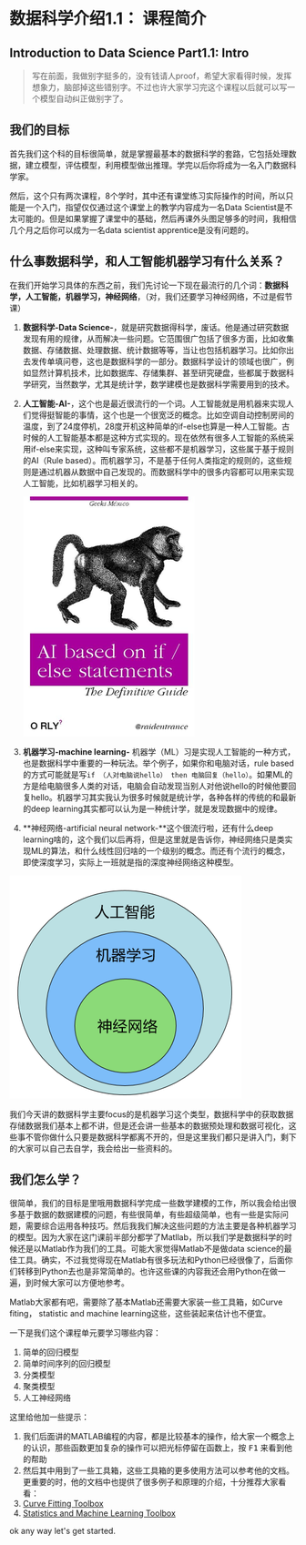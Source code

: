 # 数据科学介绍1.1： 课程简介

## Introduction to Data Science Part1.1: Intro

>写在前面，我做别字挺多的，没有钱请人proof，希望大家看得时候，发挥想象力，脑部掉这些错别字。不过也许大家学习完这个课程以后就可以写一个模型自动纠正做别字了。

## 我们的目标
首先我们这个科的目标很简单，就是掌握最基本的数据科学的套路，它包括处理数据，建立模型，评估模型，利用模型做出推理。学完以后你将成为一名入门数据科学家。

然后，这个只有两次课程，8个学时，其中还有课堂练习实际操作的时间，所以只能是一个入门，指望仅仅通过这个课堂上的教学内容成为一名Data Scientist是不太可能的。但是如果掌握了课堂中的基础，然后再课外头图足够多的时间，我相信几个月之后你可以成为一名data scientist apprentice是没有问题的。

## 什么事数据科学，和人工智能机器学习有什么关系？

在我们开始学习具体的东西之前，我们先讨论一下现在最流行的几个词：**数据科学，人工智能，机器学习，神经网络**，（对，我们还要学习神经网络，不过是假节课）

1. **数据科学-Data Science-**，就是研究数据得科学，废话。他是通过研究数据发现有用的规律，从而解决一些问题。它范围很广包括了很多方面，比如收集数据、存储数据、处理数据、统计数据等等，当让也包括机器学习。比如你出去发传单填问卷，这也是数据科学的一部分。数据科学设计的领域也很广，例如显然计算机技术，比如数据库、存储集群、甚至研究硬盘，些都属于数据科学研究，当然数学，尤其是统计学，数学建模也是数据科学需要用到的技术。
2. **人工智能-AI-**，这个也是最近很流行的一个词。人工智能就是用机器来实现人们觉得挺智能的事情，这个也是一个很宽泛的概念。比如空调自动控制房间的温度，到了24度停机，28度开机这种简单的if-else也算是一种人工智能。古时候的人工智能基本都是这种方式实现的。现在依然有很多人工智能的系统采用if-else来实现，这种叫专家系统，这些都不是机器学习，这些属于基于规则的AI（Rule based）。而机器学习，不是基于任何人类指定的规则的，这些规则是通过机器从数据中自己发现的。而数据科学中的很多内容都可以用来实现人工智能，比如机器学习相关的。
   
   ![](2020-02-10-22-26-03.png)
   
3. **机器学习-machine learning-** 机器学（ML）习是实现人工智能的一种方式，也是数据科学中重要的一种玩法。举个例子，如果你和电脑对话，rule based的方式可能就是写`if （人对电脑说hello） then 电脑回复（hello）`。如果ML的方是给电脑很多人类的对话，电脑会自动发现当别人对他说hello的时候他要回复hello。机器学习其实我认为很多时候就是统计学，各种各样的传统的和最新的deep learning其实都可以认为是一种统计学，就是发现数据中的规律。
4. **神经网络-artificial neural network-**这个很流行啦，还有什么deep learning啥的，这个我们以后再将，但是这里就是告诉你，神经网络只是类实现ML的算法，和什么线性回归啥的一个级别的概念。而还有个流行的概念，即使深度学习，实际上一班就是指的深度神经网络这种模型。

![](2020-02-10-22-25-51.png)

我们今天讲的数据科学主要focus的是机器学习这个类型，数据科学中的获取数据存储数据我们基本上都不讲，但是还会讲一些基本的数据预处理和数据可视化，这些事不管你做什么只要是数据科学都离不开的，但是这里我们都只是讲入门，剩下的大家可以自己去自学，我会给出一些资料的。

## 我们怎么学？

很简单，我们的目标是里哦用数据科学完成一些数学建模的工作，所以我会给出很多基于数据的数据建模的问题，有些很简单，有些超级简单，也有一些是实际问题，需要综合运用各种技巧。然后我我们解决这些问题的方法主要是各种机器学习的模型。因为大家在这门课前半部分都学了Matllab，所以我们学是数据科学的时候还是以Matlab作为我们的工具。可能大家觉得Matlab不是做data science的最佳工具。确实，不过我觉得现在Matlab有很多玩法和Python已经很像了，后面你们转移到Python去也是非常简单的。也许这些课的内容我还会用Python在做一遍，到时候大家可以方便地参考。

Matlab大家都有吧，需要除了基本Matlab还需要大家装一些工具箱，如Curve fiting， statistic and machine learning这些，这些装起来估计也不便宜。

一下是我们这个课程单元要学习哪些内容：
1. 简单的回归模型
2. 简单时间序列的回归模型
3. 分类模型
4. 聚类模型
5. 人工神经网络

这里给他加一些提示：
1. 我们后面讲的MATLAB编程的内容，都是比较基本的操作，给大家一个概念上的认识，那些函数更加复杂的操作可以把光标停留在函数上，按 <kbd>F1</kbd> 来看到他的帮助
2. 然后其中用到了一些工具箱，这些工具箱的更多使用方法可以参考他的文档。更重要的时，他的文档中也提供了很多例子和原理的介绍，十分推荐大家看看： 
1. [Curve Fitting Toolbox](https://www.mathworks.com/help/curvefit/)
2. [Statistics and Machine Learning Toolbox](https://www.mathworks.com/help/stats/)

ok any way let's get started.


